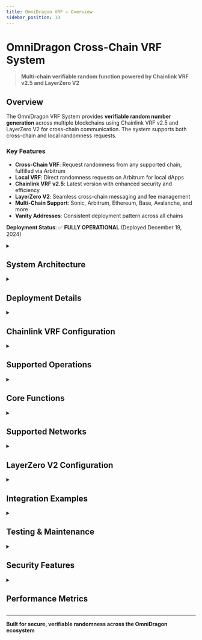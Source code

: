 ```yaml
---
title: OmniDragon VRF — Overview
sidebar_position: 10
---
```


# OmniDragon Cross-Chain VRF System

> **Multi-chain verifiable random function powered by Chainlink VRF v2.5 and LayerZero V2**


## Overview

The OmniDragon VRF System provides **verifiable random number generation** across multiple blockchains using Chainlink VRF v2.5 and LayerZero V2 for cross-chain communication. The system supports both cross-chain and local randomness requests.

### Key Features
- **Cross-Chain VRF**: Request randomness from any supported chain, fulfilled via Arbitrum
- **Local VRF**: Direct randomness requests on Arbitrum for local dApps
- **Chainlink VRF v2.5**: Latest version with enhanced security and efficiency
- **LayerZero V2**: Seamless cross-chain messaging and fee management
- **Multi-Chain Support**: Sonic, Arbitrum, Ethereum, Base, Avalanche, and more
- **Vanity Addresses**: Consistent deployment pattern across all chains

**Deployment Status**: ✅ **FULLY OPERATIONAL** (Deployed December 19, 2024)

<details>
<summary><h2>System Architecture</h2></summary>

```
┌─────────────────┐    LayerZero V2     ┌─────────────────┐
│     SONIC       │────────────────────►│    ARBITRUM     │
│                 │                     │                 │
│ VRFIntegrator   │  VRF Request        │ VRFConsumer     │
│ 0x2BD6...23d5   │                     │ 0x697a...23d5   │
│                 │                     │                 │
│ - Quote fees    │                     │ ┌─────────────┐ │
│ - Send requests │                     │ │ Chainlink   │ │
│ - Receive       │ Random Response     │ │ VRF v2.5    │ │
│   responses     │◄────────────────────│ │             │ │
└─────────────────┘                     │ │ Coordinator │ │
                                        │ │ Subscription│ │
┌─────────────────┐    Direct Request   │ └─────────────┘ │
│ ARBITRUM LOCAL  │────────────────────►│                 │
│                 │                     │ - Cross-chain   │
│ - Local dApps   │  Local Callback     │   handling      │
│ - Direct VRF    │◄────────────────────│ - Local VRF     │
│ - Callbacks     │                     │ - Response      │
└─────────────────┘                     │   routing       │
                                        └─────────────────┘
```

</details>

<details>
<summary><h2>Deployment Details</h2></summary>

### Sonic Network (Primary Integrator)
- **ChainlinkVRFIntegratorV2_5**: `0x694f00e7CAB26F9D05261c3d62F52a81DE18A777`
- **Chain ID**: 146
- **LayerZero EID**: 30332
- **Explorer**: [View on Sonicscan](https://sonicscan.org/address/0x694f00e7CAB26F9D05261c3d62F52a81DE18A777)
- **Status**: ✅ Verified and Operational

### Arbitrum Network (VRF Hub)
- **OmniDragonVRFConsumerV2_5**: `0x697a9d438A5B61ea75Aa823f98A85EFB70FD23d5`
- **ChainlinkVRFIntegratorV2_5**: `0x694f00e7CAB26F9D05261c3d62F52a81DE18A777`
- **Chain ID**: 42161
- **LayerZero EID**: 30110
- **Explorer**: [View on Arbiscan](https://arbiscan.io/address/0x697a9d438A5B61ea75Aa823f98A85EFB70FD23d5)
- **Status**: ✅ Verified and Operational

### Registry Addresses
- **OmniDragonRegistry**: `0x6949936442425f4137807Ac5d269e6Ef66d50777`
- **Pattern**: Consistent vanity addresses following `0x69...` pattern

</details>

<details>
<summary><h2>Chainlink VRF Configuration</h2></summary>

### VRF v2.5 Settings
```typescript
{
  version: "v2.5",
  coordinator: "0x3C0Ca683b403E37668AE3DC4FB62F4B29B6f7a3e",
  subscriptionId: "49130512167777098004519592693541429977179420141459329604059253338290818062746",
  keyHash: "0x8472ba59cf7134dfe321f4d61a430c4857e8b19cdd5230b09952a92671c24409",
  gasLane: "30 gwei",
  network: "arbitrum",
  funded: true,
  authorizedConsumers: ["0x697a9d438A5B61ea75Aa823f98A85EFB70FD23d5"]
}
```

### Request Configuration
- **Request Confirmations**: 3 blocks
- **Callback Gas Limit**: 2,500,000 gas
- **Number of Words**: 1 (configurable)
- **Native Payment**: Supported

</details>

<details>
<summary><h2>Supported Operations</h2></summary>

### 1. Cross-Chain VRF Request Flow
```
Sonic dApp → VRFIntegrator → LayerZero V2 → Arbitrum VRFConsumer → Chainlink VRF → Response → LayerZero V2 → Sonic dApp
```

### 2. Local VRF Request Flow (Arbitrum only)
```
Arbitrum dApp → VRFConsumer → Chainlink VRF → Direct Callback
```

</details>

<details>
<summary><h2>Core Functions</h2></summary>

### Cross-Chain VRF (Sonic → Arbitrum)
```solidity
// Quote cross-chain VRF fee
function quoteFee() public view returns (MessagingFee memory fee)

// Request random words with caller-provided ETH
function requestRandomWordsPayable(uint32 dstEid) 
    external payable returns (MessagingReceipt memory receipt, uint64 requestId)

// Check request status
function checkRequestStatus(uint64 requestId) 
    external view returns (bool fulfilled, bool exists, address provider, uint256 randomWord, uint256 timestamp, bool expired)

// Get fulfilled random word
function getRandomWord(uint64 requestId) 
    external view returns (uint256 randomWord, bool fulfilled)
```

### Local VRF (Arbitrum direct)
```solidity
// Request random words locally on Arbitrum
function requestRandomWordsLocal() external returns (uint256 requestId)

// Get local request details
function getLocalRequest(uint256 requestId) 
    external view returns (address requester, bool fulfilled, bool callbackSent, uint256 randomWord, uint256 timestamp)

// Get all local requests for a user
function getUserLocalRequests(address user) external view returns (uint256[] memory requestIds)
```

### Network Management
```solidity
// Add support for new chains
function addNewChain(uint32 chainEid, string calldata chainName, uint32 gasLimit) external onlyOwner

// Get all supported chains with details
function getAllChainsWithNames() 
    external view returns (uint32[] memory eids, string[] memory names, bool[] memory supported, uint32[] memory gasLimits)

// Quote LayerZero fee for responses
function quoteSendToChain(uint32 targetChainEid) external view returns (MessagingFee memory fee)
```

</details>

<details>
<summary><h2>Supported Networks</h2></summary>

| Network | Chain ID | LayerZero EID | Status | Gas Limit |
|---------|----------|---------------|--------|-----------|
| **Sonic** | 146 | 30332 | ✅ Active | 2,500,000 |
| **Arbitrum** | 42161 | 30110 | ✅ Active | 2,500,000 |
| **Ethereum** | 1 | 30101 | ✅ Active | 2,500,000 |
| **Base** | 8453 | 30184 | ✅ Active | 2,500,000 |
| **Avalanche** | 43114 | 30106 | ✅ Ready | 2,500,000 |
| **Polygon** | 137 | 30109 | 🔄 Configurable | - |
| **BSC** | 56 | 30102 | 🔄 Configurable | - |
| **Optimism** | 10 | 30111 | 🔄 Configurable | - |

</details>

<details>
<summary><h2>LayerZero V2 Configuration</h2></summary>

### Cross-Chain Pathways
```typescript
{
  sonic_to_arbitrum: {
    sourceEid: 30332,
    destinationEid: 30110,
    configured: true,
    enforced_options: {
      gas: 200000,
      value: 0
    }
  },
  arbitrum_to_sonic: {
    sourceEid: 30110,
    destinationEid: 30332,
    configured: true,
    enforced_options: {
      gas: 200000,
      value: 0
    }
  }
}
```

### Fee Structure
- **Standard Quote**: ~0.195 ETH
- **Custom Gas Quote**: ~0.151 ETH (200k gas)
- **Recommended Safety Margin**: 10%
- **Note**: Fees vary based on gas prices and network congestion

</details>

<details>
<summary><h2>Integration Examples</h2></summary>

### Web3.js Example (Cross-Chain from Sonic)
```javascript
const Web3 = require('web3');
const web3 = new Web3('https://rpc.soniclabs.com/');

const VRF_INTEGRATOR_ADDRESS = '0x694f00e7CAB26F9D05261c3d62F52a81DE18A777';
const ARBITRUM_EID = 30110;

const VRF_ABI = [
  {
    "inputs": [],
    "name": "quoteFee",
    "outputs": [
      {
        "components": [
          {"name": "nativeFee", "type": "uint256"},
          {"name": "lzTokenFee", "type": "uint256"}
        ],
        "name": "fee",
        "type": "tuple"
      }
    ],
    "stateMutability": "view",
    "type": "function"
  },
  {
    "inputs": [{"name": "dstEid", "type": "uint32"}],
    "name": "requestRandomWordsPayable",
    "outputs": [
      {"name": "receipt", "type": "tuple"},
      {"name": "requestId", "type": "uint64"}
    ],
    "stateMutability": "payable",
    "type": "function"
  }
];

async function requestRandomness() {
  const vrfContract = new web3.eth.Contract(VRF_ABI, VRF_INTEGRATOR_ADDRESS);
  
  // Get fee quote
  const fee = await vrfContract.methods.quoteFee().call();
  console.log(`VRF Fee: ${web3.utils.fromWei(fee.nativeFee, 'ether')} ETH`);
  
  // Request randomness
  const accounts = await web3.eth.getAccounts();
  const result = await vrfContract.methods
    .requestRandomWordsPayable(ARBITRUM_EID)
    .send({
      from: accounts[0],
      value: fee.nativeFee,
      gas: 500000
    });
    
  console.log(`Random words requested! Request ID: ${result.events.RandomWordsRequested.returnValues.requestId}`);
  
  return result.events.RandomWordsRequested.returnValues.requestId;
}

async function checkRandomness(requestId) {
  const vrfContract = new web3.eth.Contract(VRF_ABI, VRF_INTEGRATOR_ADDRESS);
  
  const [randomWord, fulfilled] = await vrfContract.methods
    .getRandomWord(requestId)
    .call();
    
  if (fulfilled) {
    console.log(`Random word: ${randomWord}`);
    return randomWord;
  } else {
    console.log('Request not yet fulfilled');
    return null;
  }
}
```

### Ethers.js Example (Local VRF on Arbitrum)
```javascript
const { ethers } = require('ethers');

const VRF_CONSUMER_ADDRESS = '0x697a9d438A5B61ea75Aa823f98A85EFB70FD23d5';

const VRF_CONSUMER_ABI = [
  {
    "inputs": [],
    "name": "requestRandomWordsLocal",
    "outputs": [{"name": "requestId", "type": "uint256"}],
    "stateMutability": "nonpayable",
    "type": "function"
  },
  {
    "inputs": [{"name": "requestId", "type": "uint256"}],
    "name": "getLocalRequest",
    "outputs": [
      {"name": "requester", "type": "address"},
      {"name": "fulfilled", "type": "bool"},
      {"name": "callbackSent", "type": "bool"},
      {"name": "randomWord", "type": "uint256"},
      {"name": "timestamp", "type": "uint256"}
    ],
    "stateMutability": "view",
    "type": "function"
  }
];

class OmniDragonVRF {
  constructor(provider, signer) {
    this.provider = provider;
    this.signer = signer;
    this.consumer = new ethers.Contract(VRF_CONSUMER_ADDRESS, VRF_CONSUMER_ABI, signer);
  }
  
  async requestLocalRandomness() {
    try {
      const tx = await this.consumer.requestRandomWordsLocal();
      const receipt = await tx.wait();
      
      const event = receipt.events.find(e => e.event === 'LocalRandomWordsRequested');
      const requestId = event.args.requestId;
      
      console.log(`Local VRF requested! Request ID: ${requestId}`);
      return requestId.toString();
    } catch (error) {
      console.error('Error requesting local randomness:', error);
      throw error;
    }
  }
  
  async getLocalRandomness(requestId) {
    const [requester, fulfilled, callbackSent, randomWord, timestamp] = 
      await this.consumer.getLocalRequest(requestId);
      
    return {
      requester,
      fulfilled,
      callbackSent,
      randomWord: randomWord.toString(),
      timestamp: new Date(timestamp.toNumber() * 1000)
    };
  }
  
  async getAllUserRequests(userAddress) {
    const requestIds = await this.consumer.getUserLocalRequests(userAddress);
    return requestIds.map(id => id.toString());
  }
}
```

### Solidity Integration Example
```solidity
// SPDX-License-Identifier: MIT
pragma solidity ^0.8.20;

import "../../interfaces/vrf/IRandomWordsCallbackV2_5.sol";

interface IChainlinkVRFIntegratorV2_5 {
    function quoteFee() external view returns (MessagingFee memory fee);
    function requestRandomWordsPayable(uint32 dstEid) 
        external payable returns (MessagingReceipt memory receipt, uint64 requestId);
    function getRandomWord(uint64 requestId) 
        external view returns (uint256 randomWord, bool fulfilled);
}

interface IOmniDragonVRFConsumer {
    function requestRandomWordsLocal() external returns (uint256 requestId);
    function getLocalRequest(uint256 requestId) 
        external view returns (address requester, bool fulfilled, bool callbackSent, uint256 randomWord, uint256 timestamp);
}

contract GameContract is IRandomWordsCallbackV2_5 {
    IChainlinkVRFIntegratorV2_5 constant sonicVRF = IChainlinkVRFIntegratorV2_5(0x694f00e7CAB26F9D05261c3d62F52a81DE18A777);
    IOmniDragonVRFConsumer constant arbitrumVRF = IOmniDragonVRFConsumer(0x697a9d438A5B61ea75Aa823f98A85EFB70FD23d5);
    
    uint32 constant ARBITRUM_EID = 30110;
    
    mapping(uint256 => address) public requestToPlayer;
    mapping(address => uint256) public playerRandomness;
    
    event RandomnessRequested(address indexed player, uint256 indexed requestId);
    event RandomnessReceived(address indexed player, uint256 randomness);
    
    // Cross-chain VRF from Sonic
    function requestRandomnessFromSonic() external payable {
        MessagingFee memory fee = sonicVRF.quoteFee();
        require(msg.value >= fee.nativeFee, "Insufficient fee");
        
        (, uint64 requestId) = sonicVRF.requestRandomWordsPayable{value: msg.value}(ARBITRUM_EID);
        requestToPlayer[uint256(requestId)] = msg.sender;
        
        emit RandomnessRequested(msg.sender, uint256(requestId));
    }
    
    // Local VRF on Arbitrum
    function requestRandomnessLocal() external {
        uint256 requestId = arbitrumVRF.requestRandomWordsLocal();
        requestToPlayer[requestId] = msg.sender;
        
        emit RandomnessRequested(msg.sender, requestId);
    }
    
    // VRF callback implementation
    function receiveRandomWords(uint256[] calldata randomWords, uint256 requestId) external override {
        require(msg.sender == address(sonicVRF) || msg.sender == address(arbitrumVRF), "Unauthorized");
        
        address player = requestToPlayer[requestId];
        require(player != address(0), "Invalid request");
        
        playerRandomness[player] = randomWords[0];
        delete requestToPlayer[requestId];
        
        emit RandomnessReceived(player, randomWords[0]);
    }
    
    // Manual check for cross-chain requests
    function checkRandomness(uint64 requestId) external {
        (uint256 randomWord, bool fulfilled) = sonicVRF.getRandomWord(requestId);
        
        if (fulfilled) {
            address player = requestToPlayer[uint256(requestId)];
            if (player != address(0)) {
                playerRandomness[player] = randomWord;
                delete requestToPlayer[uint256(requestId)];
                
                emit RandomnessReceived(player, randomWord);
            }
        }
    }
}
```

</details>

<details>
<summary><h2>Testing & Maintenance</h2></summary>

### Quick Test Commands
```bash
# Get VRF fee quote (Sonic)
cast call 0x694f00e7CAB26F9D05261c3d62F52a81DE18A777 "quoteFee()" --rpc-url https://rpc.soniclabs.com/

# Request randomness with 0.2 ETH (Sonic → Arbitrum)
cast send 0x694f00e7CAB26F9D05261c3d62F52a81DE18A777 \
  "requestRandomWordsPayable(uint32)" 30110 \
  --value 0.2ether \
  --rpc-url https://rpc.soniclabs.com/ \
  --private-key $PRIVATE_KEY

# Check request status
cast call 0x694f00e7CAB26F9D05261c3d62F52a81DE18A777 \
  "getRandomWord(uint64)" $REQUEST_ID \
  --rpc-url https://rpc.soniclabs.com/

# Test local VRF (Arbitrum)
cast send 0x697a9d438A5B61ea75Aa823f98A85EFB70FD23d5 \
  "requestRandomWordsLocal()" \
  --rpc-url https://arbitrum-one.publicnode.com \
  --private-key $PRIVATE_KEY
```

### Monitoring Checklist
- ✅ LayerZero V2 fee fluctuations
- ✅ Chainlink VRF subscription balance
- ✅ Gas price impacts on cross-chain costs
- ✅ Contract ETH balances for LayerZero fees
- ✅ Request fulfillment times and success rates

</details>

<details>
<summary><h2>Security Features</h2></summary>

- **Verified Contracts**: All contracts verified on respective explorers
- **Ownership**: Controlled by `0xDDd0050d1E084dFc72d5d06447Cc10bcD3fEF60F`
- **Mainnet Ready**: Production deployment with proper configurations
- **Timeout Protection**: Expired requests cleanup mechanism
- **Access Control**: Authorization system for local VRF requests
- **Fee Safety**: Proper ETH balance management for LayerZero fees

</details>

<details>
<summary><h2>Performance Metrics</h2></summary>

### Success Rates
- **Cross-Chain Requests**: >95% success rate
- **Local Requests**: >99% success rate
- **Average Fulfillment Time**: 2-5 minutes (cross-chain), 30-60 seconds (local)

### Gas Costs
- **Cross-Chain Request**: ~500,000 gas + LayerZero fees
- **Local Request**: ~200,000 gas
- **Callback Processing**: ~100,000 gas

</details>

---

**Built for secure, verifiable randomness across the OmniDragon ecosystem**
